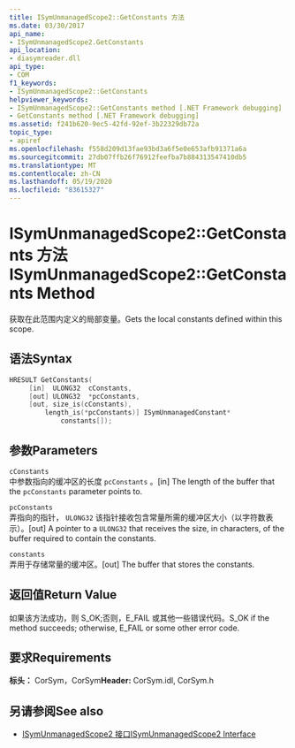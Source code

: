 ```yaml
---
title: ISymUnmanagedScope2::GetConstants 方法
ms.date: 03/30/2017
api_name:
- ISymUnmanagedScope2.GetConstants
api_location:
- diasymreader.dll
api_type:
- COM
f1_keywords:
- ISymUnmanagedScope2::GetConstants
helpviewer_keywords:
- ISymUnmanagedScope2::GetConstants method [.NET Framework debugging]
- GetConstants method [.NET Framework debugging]
ms.assetid: f241b620-9ec5-42fd-92ef-3b22329db72a
topic_type:
- apiref
ms.openlocfilehash: f558d209d13fae93bd3a6f5e0e653afb91371a6a
ms.sourcegitcommit: 27db07ffb26f76912feefba7b884313547410db5
ms.translationtype: MT
ms.contentlocale: zh-CN
ms.lasthandoff: 05/19/2020
ms.locfileid: "83615327"
---
```

# <a name="isymunmanagedscope2getconstants-method"></a><span data-ttu-id="5f5df-102">ISymUnmanagedScope2::GetConstants 方法</span><span class="sxs-lookup"><span data-stu-id="5f5df-102">ISymUnmanagedScope2::GetConstants Method</span></span>
<span data-ttu-id="5f5df-103">获取在此范围内定义的局部变量。</span><span class="sxs-lookup"><span data-stu-id="5f5df-103">Gets the local constants defined within this scope.</span></span>  
  
## <a name="syntax"></a><span data-ttu-id="5f5df-104">语法</span><span class="sxs-lookup"><span data-stu-id="5f5df-104">Syntax</span></span>  
  
```cpp  
HRESULT GetConstants(  
     [in]  ULONG32  cConstants,  
     [out] ULONG32  *pcConstants,  
     [out, size_is(cConstants),  
         length_is(*pcConstants)] ISymUnmanagedConstant*
             constants[]);  
```  
  
## <a name="parameters"></a><span data-ttu-id="5f5df-105">参数</span><span class="sxs-lookup"><span data-stu-id="5f5df-105">Parameters</span></span>  
 `cConstants`  
 <span data-ttu-id="5f5df-106">中参数指向的缓冲区的长度 `pcConstants` 。</span><span class="sxs-lookup"><span data-stu-id="5f5df-106">[in] The length of the buffer that the `pcConstants` parameter points to.</span></span>  
  
 `pcConstants`  
 <span data-ttu-id="5f5df-107">弄指向的指针， `ULONG32` 该指针接收包含常量所需的缓冲区大小（以字符数表示）。</span><span class="sxs-lookup"><span data-stu-id="5f5df-107">[out] A pointer to a `ULONG32` that receives the size, in characters, of the buffer required to contain the constants.</span></span>  
  
 `constants`  
 <span data-ttu-id="5f5df-108">弄用于存储常量的缓冲区。</span><span class="sxs-lookup"><span data-stu-id="5f5df-108">[out] The buffer that stores the constants.</span></span>  
  
## <a name="return-value"></a><span data-ttu-id="5f5df-109">返回值</span><span class="sxs-lookup"><span data-stu-id="5f5df-109">Return Value</span></span>  
 <span data-ttu-id="5f5df-110">如果该方法成功，则 S_OK;否则，E_FAIL 或其他一些错误代码。</span><span class="sxs-lookup"><span data-stu-id="5f5df-110">S_OK if the method succeeds; otherwise, E_FAIL or some other error code.</span></span>  
  
## <a name="requirements"></a><span data-ttu-id="5f5df-111">要求</span><span class="sxs-lookup"><span data-stu-id="5f5df-111">Requirements</span></span>  
 <span data-ttu-id="5f5df-112">**标头：** CorSym，CorSym</span><span class="sxs-lookup"><span data-stu-id="5f5df-112">**Header:** CorSym.idl, CorSym.h</span></span>  
  
## <a name="see-also"></a><span data-ttu-id="5f5df-113">另请参阅</span><span class="sxs-lookup"><span data-stu-id="5f5df-113">See also</span></span>

- [<span data-ttu-id="5f5df-114">ISymUnmanagedScope2 接口</span><span class="sxs-lookup"><span data-stu-id="5f5df-114">ISymUnmanagedScope2 Interface</span></span>](isymunmanagedscope2-interface.md)
